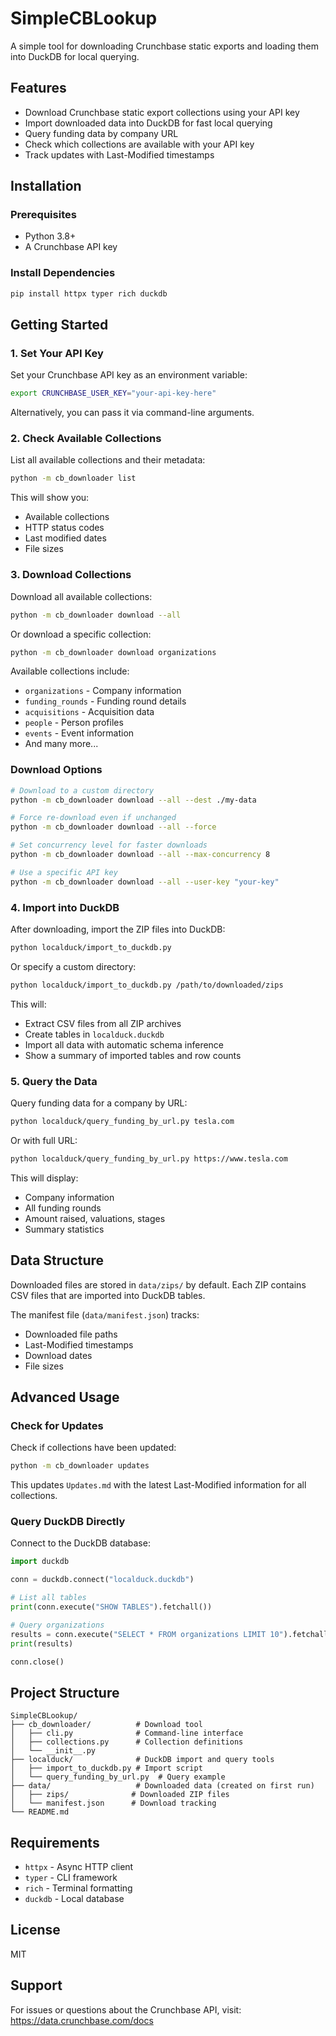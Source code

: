 # SimpleCBLookup

A simple tool for downloading Crunchbase static exports and loading them into DuckDB for local querying.

## Features

- Download Crunchbase static export collections using your API key
- Import downloaded data into DuckDB for fast local querying
- Query funding data by company URL
- Check which collections are available with your API key
- Track updates with Last-Modified timestamps

## Installation

### Prerequisites

- Python 3.8+
- A Crunchbase API key

### Install Dependencies

```bash
pip install httpx typer rich duckdb
```

## Getting Started

### 1. Set Your API Key

Set your Crunchbase API key as an environment variable:

```bash
export CRUNCHBASE_USER_KEY="your-api-key-here"
```

Alternatively, you can pass it via command-line arguments.

### 2. Check Available Collections

List all available collections and their metadata:

```bash
python -m cb_downloader list
```

This will show you:
- Available collections
- HTTP status codes
- Last modified dates
- File sizes

### 3. Download Collections

Download all available collections:

```bash
python -m cb_downloader download --all
```

Or download a specific collection:

```bash
python -m cb_downloader download organizations
```

Available collections include:
- `organizations` - Company information
- `funding_rounds` - Funding round details
- `acquisitions` - Acquisition data
- `people` - Person profiles
- `events` - Event information
- And many more...

### Download Options

```bash
# Download to a custom directory
python -m cb_downloader download --all --dest ./my-data

# Force re-download even if unchanged
python -m cb_downloader download --all --force

# Set concurrency level for faster downloads
python -m cb_downloader download --all --max-concurrency 8

# Use a specific API key
python -m cb_downloader download --all --user-key "your-key"
```

### 4. Import into DuckDB

After downloading, import the ZIP files into DuckDB:

```bash
python localduck/import_to_duckdb.py
```

Or specify a custom directory:

```bash
python localduck/import_to_duckdb.py /path/to/downloaded/zips
```

This will:
- Extract CSV files from all ZIP archives
- Create tables in `localduck.duckdb`
- Import all data with automatic schema inference
- Show a summary of imported tables and row counts

### 5. Query the Data

Query funding data for a company by URL:

```bash
python localduck/query_funding_by_url.py tesla.com
```

Or with full URL:

```bash
python localduck/query_funding_by_url.py https://www.tesla.com
```

This will display:
- Company information
- All funding rounds
- Amount raised, valuations, stages
- Summary statistics

## Data Structure

Downloaded files are stored in `data/zips/` by default. Each ZIP contains CSV files that are imported into DuckDB tables.

The manifest file (`data/manifest.json`) tracks:
- Downloaded file paths
- Last-Modified timestamps
- Download dates
- File sizes

## Advanced Usage

### Check for Updates

Check if collections have been updated:

```bash
python -m cb_downloader updates
```

This updates `Updates.md` with the latest Last-Modified information for all collections.

### Query DuckDB Directly

Connect to the DuckDB database:

```python
import duckdb

conn = duckdb.connect("localduck.duckdb")

# List all tables
print(conn.execute("SHOW TABLES").fetchall())

# Query organizations
results = conn.execute("SELECT * FROM organizations LIMIT 10").fetchall()
print(results)

conn.close()
```

## Project Structure

```
SimpleCBLookup/
├── cb_downloader/          # Download tool
│   ├── cli.py              # Command-line interface
│   ├── collections.py      # Collection definitions
│   └── __init__.py
├── localduck/              # DuckDB import and query tools
│   ├── import_to_duckdb.py # Import script
│   └── query_funding_by_url.py  # Query example
├── data/                   # Downloaded data (created on first run)
│   ├── zips/              # Downloaded ZIP files
│   └── manifest.json      # Download tracking
└── README.md
```

## Requirements

- `httpx` - Async HTTP client
- `typer` - CLI framework
- `rich` - Terminal formatting
- `duckdb` - Local database

## License

MIT

## Support

For issues or questions about the Crunchbase API, visit: https://data.crunchbase.com/docs

